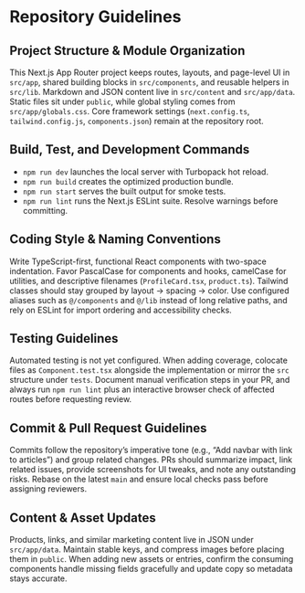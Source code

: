 # Repository Guidelines

## Project Structure & Module Organization
This Next.js App Router project keeps routes, layouts, and page-level UI in `src/app`, shared building blocks in `src/components`, and reusable helpers in `src/lib`. Markdown and JSON content live in `src/content` and `src/app/data`. Static files sit under `public`, while global styling comes from `src/app/globals.css`. Core framework settings (`next.config.ts`, `tailwind.config.js`, `components.json`) remain at the repository root.

## Build, Test, and Development Commands
- `npm run dev` launches the local server with Turbopack hot reload.
- `npm run build` creates the optimized production bundle.
- `npm run start` serves the built output for smoke tests.
- `npm run lint` runs the Next.js ESLint suite. Resolve warnings before committing.

## Coding Style & Naming Conventions
Write TypeScript-first, functional React components with two-space indentation. Favor PascalCase for components and hooks, camelCase for utilities, and descriptive filenames (`ProfileCard.tsx`, `product.ts`). Tailwind classes should stay grouped by layout → spacing → color. Use configured aliases such as `@/components` and `@/lib` instead of long relative paths, and rely on ESLint for import ordering and accessibility checks.

## Testing Guidelines
Automated testing is not yet configured. When adding coverage, colocate files as `Component.test.tsx` alongside the implementation or mirror the `src` structure under `tests`. Document manual verification steps in your PR, and always run `npm run lint` plus an interactive browser check of affected routes before requesting review.

## Commit & Pull Request Guidelines
Commits follow the repository’s imperative tone (e.g., “Add navbar with link to articles”) and group related changes. PRs should summarize impact, link related issues, provide screenshots for UI tweaks, and note any outstanding risks. Rebase on the latest `main` and ensure local checks pass before assigning reviewers.

## Content & Asset Updates
Products, links, and similar marketing content live in JSON under `src/app/data`. Maintain stable keys, and compress images before placing them in `public`. When adding new assets or entries, confirm the consuming components handle missing fields gracefully and update copy so metadata stays accurate.
